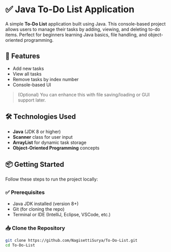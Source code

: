# ✅ Java To-Do List Application

A simple **To-Do List** application built using Java. This console-based project allows users to manage their tasks by adding, viewing, and deleting to-do items. Perfect for beginners learning Java basics, file handling, and object-oriented programming.

## 🧠 Features

- Add new tasks
- View all tasks
- Remove tasks by index number
- Console-based UI

> (Optional) You can enhance this with file saving/loading or GUI support later.

## 🛠️ Technologies Used

- **Java** (JDK 8 or higher)
- **Scanner** class for user input
- **ArrayList** for dynamic task storage
- **Object-Oriented Programming** concepts

## 📦 Getting Started

Follow these steps to run the project locally:

### ✅ Prerequisites

- Java JDK installed (version 8+)
- Git (for cloning the repo)
- Terminal or IDE (IntelliJ, Eclipse, VSCode, etc.)

### 📥 Clone the Repository

```bash
git clone https://github.com/NagisettiSurya/To-Do-List.git
cd To-Do-List
